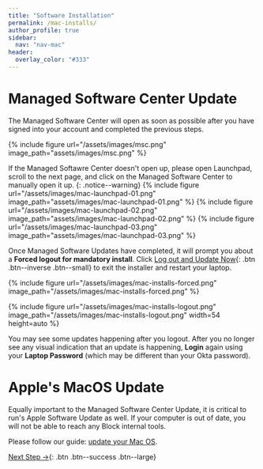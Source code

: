 ```yaml
---
title: "Software Installation"
permalink: /mac-installs/
author_profile: true
sidebar:
  nav: "nav-mac"
header:
  overlay_color: "#333"
---
```


# Managed Software Center Update

The Managed Software Center will open as soon as possible after you have signed into your account and completed the previous steps. 

{% include figure url="/assets/images/msc.png" image_path="assets/images/msc.png" %}

If the Managed Softawre Center doesn't open up, please open Launchpad, scroll to the next page, and click on the Managed Software Center to manually open it up. {: .notice--warning}
{% include figure url="/assets/images/mac-launchpad-01.png" image_path="assets/images/mac-launchpad-01.png" %}
{% include figure url="/assets/images/mac-launchpad-02.png" image_path="assets/images/mac-launchpad-02.png" %}
{% include figure url="/assets/images/mac-launchpad-03.png" image_path="assets/images/mac-launchpad-03.png" %}

Once Managed Software Updates have completed, it will prompt you about a __Forced logout for mandatory install__. 
Click [Log out and Update Now](){: .btn .btn--inverse .btn--small} to exit the installer and restart your laptop.

{% include figure url="/assets/images/mac-installs-forced.png" image_path="/assets/images/mac-installs-forced.png" %}

{% include figure url="/assets/images/mac-installs-logout.png" image_path="/assets/images/mac-installs-logout.png" width=54
    height=auto %}

You may see some updates happening after you logout. After you no longer see any visual indication that an update is happening, __Login__ again using your __Laptop Password__ (which may be different than your Okta password).

# Apple's MacOS Update
Equally important to the Managed Software Center Update, it is critical to run's Apple Software Update as well. If your computer is out of date, you will not be able to reach any Block internal tools.

Please follow our guide: [update your Mac OS](/mac-os-update).

[Next Step &rarr;](/mac-chrome){: .btn .btn--success .btn--large}
